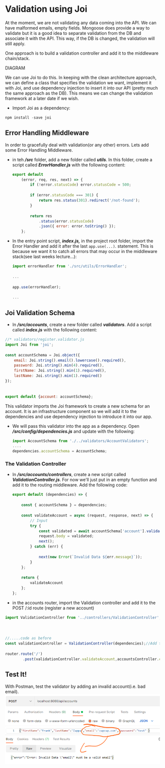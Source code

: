 # Validation using Joi

At the moment, we are not validating any data coming into the API. We can have malformed emails, empty fields. Mongoose does provide a way to validate but it is a good idea to separate validation from the DB and associate it with the API. This way, if the DB is changed, the validation will still apply.

One approach is to build a validation controller and add it to the middleware chain/stack. 

DIAGRAM

We can use Joi to do this. In keeping with the clean architecture approach, we can define a class that specifies the validation we want, implement it with Joi, and use dependency injection to insert it into our API (pretty much the same approach as the DB). This means we can change the validation framework  at a later date if we wish.

+ Import Joi as a dependency:

~~~javascript
npm install -save joi
~~~



## Error Handling Middleware

In order to gracefully deal with validation(or any other) errors. Lets add some Error Handling Middleware.

+ in teh ***/src*** folder, add a new folder called ***utils***. In this folder, create a script called ***ErrorHandler.js*** with the following content:

  ~~~javascript
  export default
      (error, req, res, next) => {
          if (!error.statusCode) error.statusCode = 500;
  
          if (error.statusCode === 301) {
              return res.status(301).redirect('/not-found');
          }
  
          return res
              .status(error.statusCode)
              .json({ error: error.toString() });
      };
  
  ~~~

+ In the entry point script, ***index.js,*** in the project root folder, import the Error Handler and add it after the last ``app.use(...)``. statement. This is because we want it to catch all errors that may occur in the middleware stack(see last weeks lecture...):
  ~~~javascript
  import errorHandler from './src/utils/ErrorHandler';
  
  ...
  
  app.use(errorHandler);
  
  ...
  
  ~~~

## Joi Validation Schema

+ In ***/src/accounts***, create a new folder called ***validators***. Add a script called ***index.js*** with the following content:

~~~javascript
//* validators/register.validator.js
import Joi from 'joi';

const accountSchema = Joi.object({
    email: Joi.string().email().lowercase().required(),
    password: Joi.string().min(4).required(),
    firstName: Joi.string().min(1).required(),
    lastName: Joi.string().min(1).required()
});


export default {account: accountSchema};
~~~

This validator imports the Joi framework to create a new schema for an account. It is an infrastructure component so we will add it to the dependencies and use dependency injection to introduce it into our app.

+ We will pass this validator into the app as a dependency. Open ***/src/config/dependencies.js*** and update with the following:

  ~~~javascript
  import AccountSchema from './../validators/AccountValidators';
  ....
  dependencies.accountSchema = AccountSchema;
  
  ~~~



### The Validation Controller

+ In ***/src/accounts/controllers***, create a new script called ***ValidationController.js***. For now we'll just put in an empty function and add it to the routing middleware. Add the following code:

  ~~~javascript
  export default (dependencies) => {
  
      const { accountSchema } = dependencies;
  
      const validateAccount = async (request, response, next) => {
          // Input
          try {
              const validated = await accountSchema['account'].validateAsync(request.body);
              request.body = validated;
              next();
          } catch (err) {
   
              next(new Error(`Invalid Data ${err.message}`));
          }
      };
  
      return {
          validateAccount
      };
  };
  ~~~

  

+ in the accounts router, import the Validation controller and add it to the POST /:id route (register a new account)

~~~javascript
import ValidationController from '../controllers/ValidationController'; //add to import statements at top of file



//.....code as before
const validationController = ValidationController(dependencies);//Add this lineLoad validation controller with dependencies

router.route('/')
        .post(validationController.validateAccount,accountsController.createAccount); //add validateAccount to route


~~~



## Test It!

With Postman, test the validator by adding an invalid account(i.e. bad email).
<img src="./img/image-20220330171132447.png" alt="Bad Email" style="zoom:67%;" />

